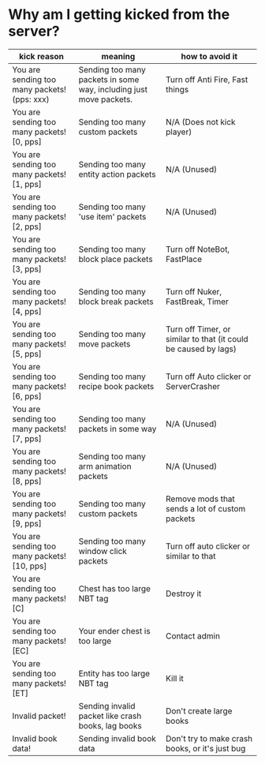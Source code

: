 # Why am I getting kicked from the server?

| kick reason | meaning | how to avoid it |
| --- | --- | --- |
| You are sending too many packets! (pps: xxx) | Sending too many packets in some way, including just move packets. | Turn off Anti Fire, Fast things |
| You are sending too many packets! [0, pps] | Sending too many custom packets | N/A (Does not kick player) |
| You are sending too many packets! [1, pps] | Sending too many entity action packets | N/A (Unused) |
| You are sending too many packets! [2, pps] | Sending too many 'use item' packets | N/A (Unused) |
| You are sending too many packets! [3, pps] | Sending too many block place packets | Turn off NoteBot, FastPlace |
| You are sending too many packets! [4, pps] | Sending too many block break packets | Turn off Nuker, FastBreak, Timer |
| You are sending too many packets! [5, pps] | Sending too many move packets | Turn off Timer, or similar to that (it could be caused by lags) |
| You are sending too many packets! [6, pps] | Sending too many recipe book packets | Turn off Auto clicker or ServerCrasher |
| You are sending too many packets! [7, pps] | Sending too many packets in some way | N/A (Unused) |
| You are sending too many packets! [8, pps] | Sending too many arm animation packets | N/A (Unused) |
| You are sending too many packets! [9, pps] | Sending too many custom packets | Remove mods that sends a lot of custom packets |
| You are sending too many packets! [10, pps] | Sending too many window click packets | Turn off auto clicker or similar to that |
| You are sending too many packets! [C] | Chest has too large NBT tag | Destroy it |
| You are sending too many packets! [EC] | Your ender chest is too large | Contact admin |
| You are sending too many packets! [ET] | Entity has too large NBT tag | Kill it |
| Invalid packet! | Sending invalid packet like crash books, lag books | Don't create large books |
| Invalid book data! | Sending invalid book data | Don't try to make crash books, or it's just bug |
